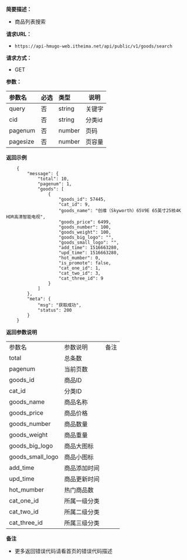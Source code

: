 **简要描述：** 

- 商品列表搜索

**请求URL：** 

- `https://api-hmugo-web.itheima.net/api/public/v1/goods/search`

**请求方式：**

- GET

**参数：** 

| 参数名   | 必选 | 类型   | 说明   |
| :------- | :--- | :----- | ------ |
| query    | 否   | string | 关键字 |
| cid      | 否   | string | 分类id |
| pagenum  | 否   | number | 页码   |
| pagesize | 否   | number | 页容量 |

 **返回示例**

```
    {
        "message": {
            "total": 10,
            "pagenum": 1,
            "goods": [
                {
                    "goods_id": 57445,
                    "cat_id": 9,
                    "goods_name": "创维（Skyworth）65V9E 65英寸25核4K HDR高清智能电视",
                    "goods_price": 6499,
                    "goods_number": 100,
                    "goods_weight": 100,
                    "goods_big_logo": "",
                    "goods_small_logo": "",
                    "add_time": 1516663280,
                    "upd_time": 1516663280,
                    "hot_mumber": 0,
                    "is_promote": false,
                    "cat_one_id": 1,
                    "cat_two_id": 3,
                    "cat_three_id": 9
                }
            ]
        },
        "meta": {
            "msg": "获取成功",
            "status": 200
        }
    }
```

 **返回参数说明** 

|                  |              |      |
| ---------------- | ------------ | ---- |
| 参数名           | 参数说明     | 备注 |
| total            | 总条数       |      |
| pagenum          | 当前页数     |      |
| goods_id         | 商品ID       |      |
| cat_id           | 分类ID       |      |
| goods_name       | 商品名称     |      |
| goods_price      | 商品价格     |      |
| goods_number     | 商品数量     |      |
| goods_weight     | 商品重量     |      |
| goods_big_logo   | 商品大图标   |      |
| goods_small_logo | 商品小图标   |      |
| add_time         | 商品添加时间 |      |
| upd_time         | 商品更新时间 |      |
| hot_mumber       | 热门商品数   |      |
| cat_one_id       | 所属一级分类 |      |
| cat_two_id       | 所属二级分类 |      |
| cat_three_id     | 所属三级分类 |      |

 **备注** 

- 更多返回错误代码请看首页的错误代码描述